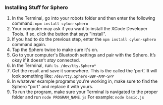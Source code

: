 
### Installing Stuff for Sphero

1. In the Terminal, go into your robots folder and then enter the following command: `npm install cylon-sphero`
2. Your computer may ask if you want to install the XCode Developer Tools. If so, click the button that says "Install".
3. If you had to do the previous step, enter the `npm install cylon-sphero` command again.
4. Tap the Sphero twice to make sure it's on.
5. Go to your computer's Bluetooth settings and pair with the Sphero. It’s okay if it doesn’t *stay* connected.
6. In the Terminal, run: `ls /dev/tty.Sphero* `
7. Get the result and save it somewhere. This is the called the ‘port’. It will look something like: `/dev/tty.Sphero-BBP-AMP-SPP`
8. In whatever example programs you're working in, make sure to find the Sphero "port" and replace it with yours. 
9. To run the program, make sure your Terminal is navigated to the proper folder and run `node PROGRAM_NAME.js` For example: `node basic.js`
